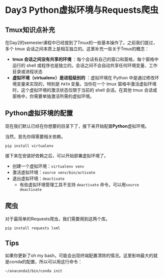 # Day3 Python虚拟环境与Requests爬虫

## Tmux知识点补充

在Day2的semester课程中已经提到了Tmux的一些基本操作了。之前我们提过，多个 tmux 会话之间本质上是相互独立的。这里补充一些关于Tmux的概念：

- **tmux 会话之间没有共享的环境** ：每个会话有自己的窗口和窗格，每个窗格中运行的 shell 或程序也是独立的。会话之间不会自动共享任何环境变量、工作目录或进程状态
- **虚拟环境（virtualenv）是进程级别的** ：虚拟环境在 Python 中是通过修改环境变量来实现的，特别是 `PATH` 变量。当你在一个 tmux 窗格中激活虚拟环境时，这个虚拟环境的激活状态仅限于当前的 shell 会话。在其他 tmux 会话或窗格中，你需要单独激活所需的虚拟环境。

## Python虚拟环境的配置

现在我们默认已经在你想要的目录下了，接下来开始配置**Python**虚拟环境。

当然，首先你得需要相关依赖。

```
pip install virtualenv
```
接下来在安装好依赖之后，可以开始部署虚拟环境了。

- 创建一个虚拟环境：`virtualenv venv`
- 激活虚拟环境：`source venv/bin/activate`
- 退出虚拟环境：`deactivate`
  - 有些虚拟环境管理工具不支持 `deactivate` 命令，可以用`source deactivate`
  
## 爬虫

对于最简单的Requests爬虫，我们需要用到这两个库。

```
pip install requests lxml
```


## Tips

如果你更新了oh my bash，可能会出现终端配置清除的情况。这里影响最大的就是conda的配置，所以可以用这行命令：

```
~/anaconda3/bin/conda init
```

